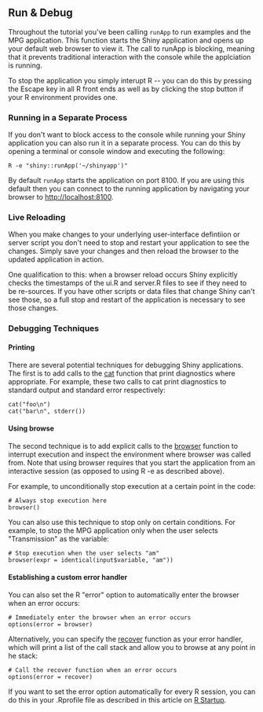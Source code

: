 

## Run & Debug

Throughout the tutorial you've been calling `runApp` to run examples and the MPG application. This function starts the Shiny application and opens up your default web browser to view it. The call to runApp is blocking, meaning that it prevents traditional interaction with the console while the applciation is running.

To stop the application you simply interupt R -- you can do this by pressing the Escape key in all R front ends as well as by clicking the stop button if your R environment provides one.

### Running in a Separate Process

If you don't want to block access to the console while running your Shiny application you can also run it in a separate process. You can do this by opening a terminal or console window and executing the following:

<pre><code class="console">R -e &quot;shiny::runApp('~/shinyapp')&quot;
</code></pre>

By default `runApp` starts the application on port 8100. If you are using this default then you can connect to the running application by navigating your browser to [http://localhost:8100](http://localhost:8100).

### Live Reloading

When you make changes to your underlying user-interface defintiion or server script you don't need to stop and restart your application to see the changes. Simply save your changes and then reload the browser to the updated application in action.

One qualification to this: when a browser reload occurs Shiny explicitly checks the timestamps of the ui.R and server.R files to see if they need to be re-sources. If you have other scripts or data files that change Shiny can't see those, so a full stop and restart of the application is necessary to see those changes.

### Debugging Techniques

#### Printing 
There are several potential techniques for debugging Shiny applications. The first is to add calls to the [cat](http://stat.ethz.ch/R-manual/R-devel/library/base/html/cat.html) function that print diagnostics where appropriate. For example, these two calls to cat print diagnostics to standard output and standard error respectively:

<pre><code class="r">cat(&quot;foo\n&quot;)
cat(&quot;bar\n&quot;, stderr())
</code></pre>

#### Using browse
The second technique is to add explicit calls to the [browser](http://stat.ethz.ch/R-manual/R-devel/library/base/html/browser.html) function to interrupt execution and inspect the environment where browser was called from. Note that using browser requires that you start the application from an interactive session (as opposed to using R -e as described above).

For example, to unconditionally stop execution at a certain point in the code:

<pre><code class="r"># Always stop execution here
browser() 
</code></pre>

You can also use this technique to stop only on certain conditions. For example, to stop the MPG application only when the user selects "Transmission" as the variable:

<pre><code class="r"># Stop execution when the user selects &quot;am&quot;
browser(expr = identical(input$variable, &quot;am&quot;))
</code></pre>

#### Establishing a custom error handler
You can also set the R &quot;error&quot; option to automatically enter the browser when an error occurs:

<pre><code class="r"># Immediately enter the browser when an error occurs
options(error = browser)
</code></pre>

Alternatively, you can specify the [recover](http://stat.ethz.ch/R-manual/R-devel/library/utils/html/recover.html) function as your error handler, which will print a list of the call stack and allow you to browse at any point in he stack:

<pre><code class="r"># Call the recover function when an error occurs
options(error = recover)
</code></pre>

If you want to set the error option automatically for every R session, you can do this in your .Rprofile file as described in this article on [R Startup](http://stat.ethz.ch/R-manual/R-patched/library/base/html/Startup.html).




